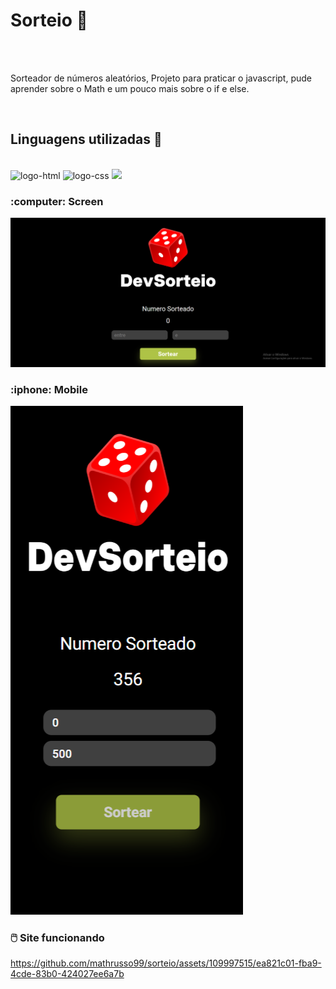 <h1>Sorteio 🎰 </h1>
<br>
<br>
<p> Sorteador de números aleatórios, Projeto para praticar o javascript, pude aprender sobre o Math e um pouco mais sobre o if e else.    </p>
<br>
<h2>Linguagens utilizadas 🚀</h2>
<br>
<img src="https://img.shields.io/badge/HTML5-E34F26?style=for-the-badge&logo=html5&logoColor=white" alt="logo-html">
<img src="https://img.shields.io/badge/CSS3-1572B6?style=for-the-badge&logo=css3&logoColor=white" alt="logo-css">
<img src="https://img.shields.io/badge/JavaScript-F7DF1E?style=for-the-badge&logo=javascript&logoColor=black">
<br>
<h3>:computer: Screen</h3>
<img src = "https://github.com/mathrusso99/sorteio/blob/main/assets/Captura%20de%20Tela%20(31).png?raw=true">


<h3> :iphone: Mobile</h3>
<img src = "https://github.com/mathrusso99/sorteio/blob/main/assets/Captura%20de%20Tela%20(30).png?raw=true">

<h3> 🖱️ Site funcionando</h3>



https://github.com/mathrusso99/sorteio/assets/109997515/ea821c01-fba9-4cde-83b0-424027ee6a7b



